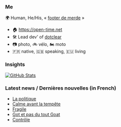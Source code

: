 ### Me

🌍 Human, He/His, « [footer de merde](https://open-time.net/post/2013/07/17/La-veritable-histoire-du-Footer-de-merde-) » 
* 🏠 https://open-time.net 
* 🛠️ Lead dev' of [dotclear](https://git.dotclear.org/dev/dotclear)
* 📷 photo, 🚲 vélo, 🏍️ moto 
* 🇫🇷 native, 🇬🇧 speaking, 🇪🇺 living

### Insights

[![GitHub Stats](https://github-readme-stats-sigma-five.vercel.app/api?username=franck-paul)](https://github.com/franck-paul)

### Latest news / Dernières nouvelles (in French)

<!-- BLOG-POST-LIST:START -->
- [La politique](https://open-time.net/post/2024/09/09/La-politique)
- [Calme avant la tempête](https://open-time.net/post/2024/09/08/Calme-avant-la-tempete)
- [Fragile](https://open-time.net/post/2024/09/07/Fragile)
- [Got et pas du tout Goat](https://open-time.net/post/2024/09/06/Got-et-pas-du-tout-Goat)
- [Contrôle](https://open-time.net/post/2024/09/05/Controle)
<!-- BLOG-POST-LIST:END -->
